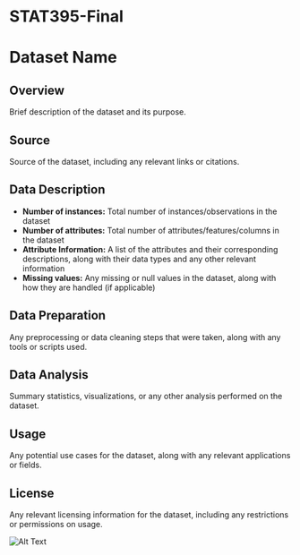 # STAT395-Final


# Dataset Name

## Overview
Brief description of the dataset and its purpose.

## Source
Source of the dataset, including any relevant links or citations.

## Data Description
- **Number of instances:** Total number of instances/observations in the dataset
- **Number of attributes:** Total number of attributes/features/columns in the dataset
- **Attribute Information:** A list of the attributes and their corresponding descriptions, along with their data types and any other relevant information
- **Missing values:** Any missing or null values in the dataset, along with how they are handled (if applicable)

## Data Preparation
Any preprocessing or data cleaning steps that were taken, along with any tools or scripts used.

## Data Analysis
Summary statistics, visualizations, or any other analysis performed on the dataset.

## Usage
Any potential use cases for the dataset, along with any relevant applications or fields.

## License
Any relevant licensing information for the dataset, including any restrictions or permissions on usage.






![Alt Text](https://github.com/spencerdooley00/STAT395-Final/blob/main/nba_network_labels.svg)

